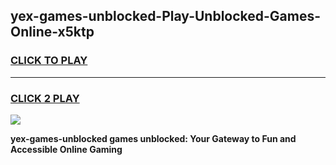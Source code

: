 
## yex-games-unblocked-Play-Unblocked-Games-Online-x5ktp
<h3>
<a href="https://premium76.site?title=yex-games-unblocked&ref=24A">CLICK TO PLAY</a></h3>
<hr>

<h3>
<a href="https://premium76.site?title=yex-games-unblocked&ref=24A">CLICK 2 PLAY</a>
  
</h3>

<a href="https://premium76.site?title=yex-games-unblocked&ref=24A"><img src="https://clearcache.store/games.png"></a>


**yex-games-unblocked games unblocked: Your Gateway to Fun and Accessible Online Gaming**
